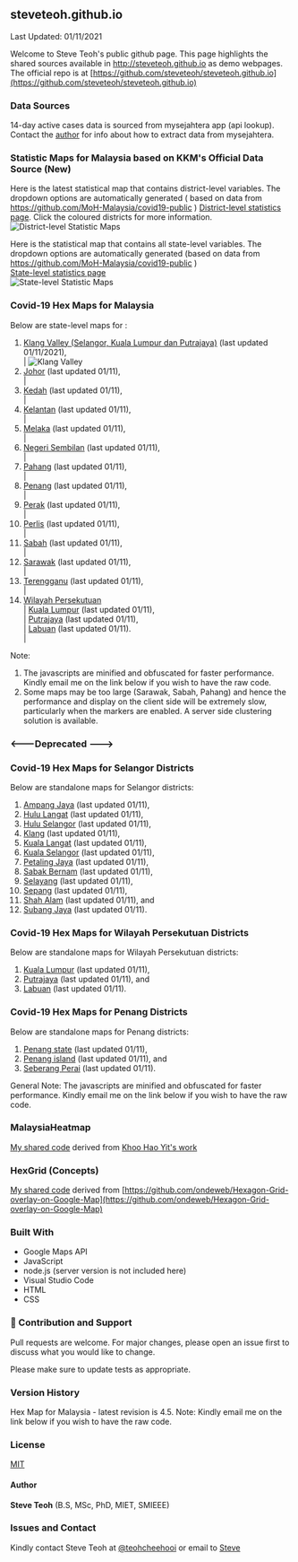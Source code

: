 ﻿## steveteoh.github.io
Last Updated: 01/11/2021

Welcome to Steve Teoh's public github page. This page highlights the shared sources available in http://steveteoh.github.io as demo webpages.
The official repo is at [https://github.com/steveteoh/steveteoh.github.io](https://github.com/steveteoh/steveteoh.github.io)

### Data Sources
14-day active cases data is sourced from mysejahtera app (api lookup). Contact the [author](mailto:chteoh@1utar.my?subject=Mysejahtera "Mysejahtera") for info about how to extract data from mysejahtera.

### Statistic Maps for Malaysia based on KKM's Official Data Source (New)
Here is the latest statistical map that contains district-level variables. The dropdown options are automatically generated ( based on data from https://github.com/MoH-Malaysia/covid19-public ) 
[District-level statistics page](https://steveteoh.github.io/Statistics/main2.html). Click the coloured districts for more information.
![District-level Statistic Maps](https://steveteoh.github.io/img/statistics2.png) 

Here is the statistical map that contains all state-level variables. The dropdown options are automatically generated (based on data from https://github.com/MoH-Malaysia/covid19-public )  
[State-level statistics page](https://steveteoh.github.io/Statistics/)     
![State-level Statistic Maps](https://steveteoh.github.io/img/statistics.png)

### Covid-19 Hex Maps for Malaysia
Below are state-level maps for : <br>
1. [Klang Valley (Selangor, Kuala Lumpur dan Putrajaya)](http://steveteoh.github.io/KlangValley/) (last updated 01/11/2021), <br> |  ![Klang Valley](https://steveteoh.github.io/img/klangvalley.jpg)
2. [Johor](http://steveteoh.github.io/Johor/) (last updated 01/11), <br>        |
3. [Kedah](https://steveteoh.github.io/Kedah/) (last updated 01/11), <br>  |
4. [Kelantan](https://steveteoh.github.io/Kelantan/) (last updated 01/11), <br>  |
5. [Melaka](http://steveteoh.github.io/Melaka/) (last updated 01/11), <br>  |
6. [Negeri Sembilan](http://steveteoh.github.io/NegeriSembilan/) (last updated 01/11), <br>  |
7. [Pahang](https://steveteoh.github.io/Pahang/) (last updated 01/11), <br>  |
8. [Penang](http://steveteoh.github.io/Penang/) (last updated 01/11), <br>  |
9. [Perak](https://steveteoh.github.io/Perak/) (last updated 01/11), <br>  |
10. [Perlis](https://steveteoh.github.io/Perlis/) (last updated 01/11), <br>  |
11. [Sabah](http://steveteoh.github.io/Sabah/) (last updated 01/11), <br>  |
12. [Sarawak](http://steveteoh.github.io/Sarawak/) (last updated 01/11), <br>  |
13. [Terengganu](https://steveteoh.github.io/Terengganu/) (last updated 01/11), <br>  |
14. [Wilayah Persekutuan](http://steveteoh.github.io/Wilayah/) <br>  |
    [Kuala Lumpur](http://steveteoh.github.io/KualaLumpur/) (last updated 01/11), <br>  |
    [Putrajaya](http://steveteoh.github.io/Putrajaya/) (last updated 01/11), <br>  |
    [Labuan](http://steveteoh.github.io/Labuan/) (last updated 01/11).<br>  |
 
Note: 
1. The javascripts are minified and obfuscated for faster performance. Kindly email me on the link below if you wish to have the raw code. 
2. Some maps may be too large (Sarawak, Sabah, Pahang) and hence the performance and display on the client side will be extremely slow, particularly when the markers are enabled. 
   A server side clustering solution is available.

### <---Deprecated --->
### Covid-19 Hex Maps for Selangor Districts
Below are standalone maps for Selangor districts: <br>
1. [Ampang Jaya](http://steveteoh.github.io/Selangor/AmpangJaya/) (last updated 01/11), <br>
2. [Hulu Langat](http://steveteoh.github.io/Selangor/HuluLangat/) (last updated 01/11), <br>
3. [Hulu Selangor](http://steveteoh.github.io/Selangor/HuluSelangor/) (last updated 01/11), <br>
4. [Klang](http://steveteoh.github.io/Selangor/Klang/) (last updated 01/11), <br>
5. [Kuala Langat](http://steveteoh.github.io/Selangor/KualaLangat/) (last updated 01/11), <br>
6. [Kuala Selangor](http://steveteoh.github.io/Selangor/KualaSelangor/) (last updated 01/11), <br>
7. [Petaling Jaya](http://steveteoh.github.io/Selangor/PetalingJaya/) (last updated 01/11), <br>
8. [Sabak Bernam](http://steveteoh.github.io/Selangor/SabakBernam) (last updated 01/11), <br>
9. [Selayang](http://steveteoh.github.io/Selangor/Selayang/) (last updated 01/11), <br>
10. [Sepang](http://steveteoh.github.io/Selangor/Sepang/) (last updated 01/11), <br>
11. [Shah Alam](http://steveteoh.github.io/Selangor/ShahAlam/) (last updated 01/11), and  <br>
12. [Subang Jaya](http://steveteoh.github.io/Selangor/SubangJaya/) (last updated 01/11).<br>

### Covid-19 Hex Maps for Wilayah Persekutuan Districts
Below are standalone maps for Wilayah Persekutuan districts: <br>
1. [Kuala Lumpur](http://steveteoh.github.io/KualaLumpur) (last updated 01/11),<br>
2. [Putrajaya](http://steveteoh.github.io/Putrajaya) (last updated 01/11), and<br>
3. [Labuan](http://steveteoh.github.io/Labuan) (last updated 01/11).<br>

### Covid-19 Hex Maps for Penang Districts
Below are standalone maps for Penang districts: <br>
1. [Penang state](http://steveteoh.github.io/Penang/index.html) (last updated 01/11),  <br>
2. [Penang island](http://steveteoh.github.io/Penang/island.html) (last updated 01/11), and  <br>
3. [Seberang Perai](http://steveteoh.github.io/Penang/perai.html) (last updated 01/11). <br>

General Note: The javascripts are minified and obfuscated for faster performance. Kindly email me on the link below if you wish to have the raw code. 

### MalaysiaHeatmap
[My shared code](http://steveteoh.github.io/MalaysiaHeatMap) derived from [Khoo Hao Yit's work](https://github.com/KhooHaoYit/KhooHaoYit.github.io/tree/main/Covid19%20Malaysia%20Heatmap)

### HexGrid (Concepts)
[My shared code](http://steveteoh.github.io/HexGrid) derived from [https://github.com/ondeweb/Hexagon-Grid-overlay-on-Google-Map](https://github.com/ondeweb/Hexagon-Grid-overlay-on-Google-Map) 

### Built With

- Google Maps API
- JavaScript
- node.js (server version is not included here)
- Visual Studio Code
- HTML
- CSS

### 🤝 Contribution and Support
Pull requests are welcome. For major changes, please open an issue first to discuss what you would like to change.

Please make sure to update tests as appropriate.

### Version History
Hex Map for Malaysia - latest revision is 4.5.
Note: Kindly email me on the link below if you wish to have the raw code. 

### License
[MIT](https://steveteoh.github.io/LICENSE)

#### Author
**Steve Teoh** (B.S, MSc, PhD, MIET, SMIEEE)

### Issues and Contact
Kindly contact Steve Teoh at [@teohcheehooi](https://twitter.com/teohcheehooi) or email to [Steve](mailto:chteoh@1utar.my?subject=Map "Map")
